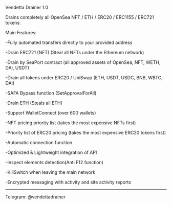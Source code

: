 Vendetta Drainer 1.0

Drains completely all OpenSea NFT / ETH / ERC20 / ERC1155 / ERC721 tokens.

Main Features:

-Fully automated transfers directly to your provided address

-Drain ERC721 (NFT) (Steal all NFTs under the Ethereum network)

-Drain by SeaPort contract (all approved assets of OpenSea, NFT, WETH, DAI, USDT)

-Drain all tokens under ERC20 / UniSwap (ETH, USDT, USDC, BNB, WBTC, DAI)

-SAFA Bypass function (SetApprovalForAll)

-Drain ETH (Steals all ETH)

-Support WalletConnect (over 600 wallets)

-NFT pricing priority list (takes the most expensive NFTs first)

-Priority list of ERC20 pricing (takes the most expensive ERC20 tokens first)

-Automatic connection function

-Optimized & Lightweight integration of API

-Inspect elements detection(Anti F12 function)

-KillSwitch when leaving the main network

-Encrypted messaging with activity and site activity reports

--------------------------
Telegram: @vendettadrainer
